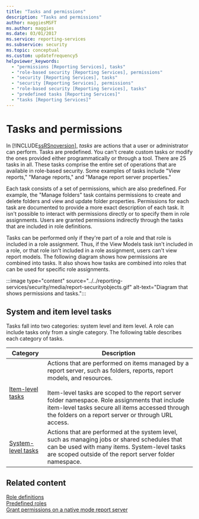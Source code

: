 ```yaml
---
title: "Tasks and permissions"
description: "Tasks and permissions"
author: maggiesMSFT
ms.author: maggies
ms.date: 03/01/2017
ms.service: reporting-services
ms.subservice: security
ms.topic: conceptual
ms.custom: updatefrequency5
helpviewer_keywords:
  - "permissions [Reporting Services], tasks"
  - "role-based security [Reporting Services], permissions"
  - "security [Reporting Services], tasks"
  - "security [Reporting Services], permissions"
  - "role-based security [Reporting Services], tasks"
  - "predefined tasks [Reporting Services]"
  - "tasks [Reporting Services]"
---
```

# Tasks and permissions
  In [!INCLUDE[ssRSnoversion](../../includes/ssrsnoversion-md.md)], *tasks* are actions that a user or administrator can perform. Tasks are predefined. You can't create custom tasks or modify the ones provided either programmatically or through a tool. There are 25 tasks in all. These tasks comprise the entire set of operations that are available in role-based security. Some examples of tasks include "View reports," "Manage reports," and "Manage report server properties."  
  
 Each task consists of a set of permissions, which are also predefined. For example, the "Manage folders" task contains permissions to create and delete folders and view and update folder properties. Permissions for each task are documented to provide a more exact description of each task. It isn't possible to interact with permissions directly or to specify them in role assignments. Users are granted permissions indirectly through the tasks that are included in role definitions.  
  
 Tasks can be performed only if they're part of a role and that role is included in a role assignment. Thus, if the View Models task isn't included in a role, or that role isn't included in a role assignment, users can't view report models. The following diagram shows how permissions are combined into tasks. It also shows how tasks are combined into roles that can be used for specific role assignments.  
 
 :::image type="content" source="../../reporting-services/security/media/report-securityobjects.gif" alt-text="Diagram that shows permissions and tasks."::: 
  
## System and item level tasks  
 Tasks fall into two categories: system level and item level. A role can include tasks only from a single category. The following table describes each category of tasks.  
  
|Category|Description|  
|--------------|-----------------|  
|[Item-level tasks](../../reporting-services/security/tasks-and-permissions-item-level-tasks.md)|Actions that are performed on items managed by a report server, such as folders, reports, report models, and resources.<br /><br /> Item-level tasks are scoped to the report server folder namespace. Role assignments that include item-level tasks secure all items accessed through the folders on a report server or through URL access.|  
|[System-level tasks](../../reporting-services/security/tasks-and-permissions-system-level-tasks.md)|Actions that are performed at the system level, such as managing jobs or shared schedules that can be used with many items. System-level tasks are scoped outside of the report server folder namespace.|  
  
## Related content  
 [Role definitions](../../reporting-services/security/role-definitions.md)   
 [Predefined roles](../../reporting-services/security/role-definitions-predefined-roles.md)   
 [Grant permissions on a native mode report server](../../reporting-services/security/granting-permissions-on-a-native-mode-report-server.md)  
  
  
